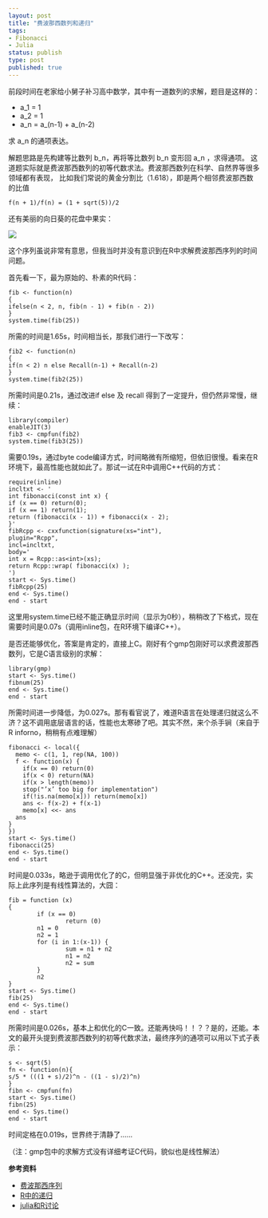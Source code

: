 ```yaml
--- 
layout: post
title: "费波那西数列和递归"
tags: 
- Fibonacci
- Julia
status: publish
type: post
published: true
---
```

前段时间在老家给小舅子补习高中数学，其中有一道数列的求解，题目是这样的：


*  a_1 = 1</li>
*  a_2 = 1</li>
*  a_n = a_(n-1) + a_(n-2)</li>


求 a_n 的通项表达。

解题思路是先构建等比数列 b_n，再将等比数列 b_n 变形回 a_n ，求得通项。
这道题实际就是费波那西数列的初等代数求法。费波那西数列在科学、自然界等很多领域都有表现，
比如我们常说的黄金分割比（1.618），即是两个相邻费波那西数的比值


`f(n + 1)/f(n) = (1 + sqrt(5))/2`


还有美丽的向日葵的花盘中果实：

![](http://www.uux.cn/attachments/2013/06/1_201306201346111LS9N.jpg)


这个序列虽说非常有意思，但我当时并没有意识到在R中求解费波那西序列的时间问题。

首先看一下，最为原始的、朴素的R代码：


    fib <- function(n)
    {
    ifelse(n < 2, n, fib(n - 1) + fib(n - 2))
    }
    system.time(fib(25))


所需的时间是1.65s，时间相当长，那我们进行一下改写：


    fib2 <- function(n)
    {
    if(n < 2) n else Recall(n-1) + Recall(n-2)
    }
    system.time(fib2(25))


所需时间是0.21s，通过改进if else 及 recall 得到了一定提升，但仍然非常慢，继续：


    library(compiler)
    enableJIT(3)
    fib3 <- cmpfun(fib2)
    system.time(fib3(25))


需要0.19s，通过byte code编译方式，时间略微有所缩短，但依旧很慢。看来在R环境下，最高性能也就如此了。那试一试在R中调用C++代码的方式：


    require(inline)
    incltxt <- '
    int fibonacci(const int x) {
    if (x == 0) return(0);
    if (x == 1) return(1);
    return (fibonacci(x - 1)) + fibonacci(x - 2);
    }'
    fibRcpp <- cxxfunction(signature(xs="int"),
    plugin="Rcpp",
    incl=incltxt,
    body='
    int x = Rcpp::as<int>(xs);
    return Rcpp::wrap( fibonacci(x) );
    ')
    start <- Sys.time()
    fibRcpp(25)
    end <- Sys.time()
    end - start


这里用system.time已经不能正确显示时间（显示为0秒），稍稍改了下格式，现在需要时间是0.07s（调用inline包，在R环境下编译C++）。

是否还能够优化，答案是肯定的，直接上C。刚好有个gmp包刚好可以求费波那西数列，它是C语言级别的求解：


    library(gmp)
    start <- Sys.time()
    fibnum(25)
    end <- Sys.time()
    end - start


所需时间进一步降低，为0.027s。那有看官说了，难道R语言在处理递归就这么不济？这不调用底层语言的话，性能也太寒碜了吧。其实不然，来个杀手锏（来自于R inforno，稍稍有点难理解）      


    fibonacci <- local({                      
      memo <- c(1, 1, rep(NA, 100))           
      f <- function(x) {                      
        if(x == 0) return(0)                  
        if(x < 0) return(NA)                  
        if(x > length(memo))                  
        stop("’x’ too big for implementation")
        if(!is.na(memo[x])) return(memo[x])   
        ans <- f(x-2) + f(x-1)                
        memo[x] <<- ans                       
      ans                                     
    }                                         
    })                                        
    start <- Sys.time()                       
    fibonacci(25)                             
    end <- Sys.time()                         
    end - start                               


时间是0.033s，略逊于调用优化了的C，但明显强于非优化的C++。还没完，实际上此序列是有线性算法的，大囧：    


    fib = function (x)           
    {                            
            if (x == 0)          
                    return (0)   
            n1 = 0               
            n2 = 1               
            for (i in 1:(x-1)) { 
                    sum = n1 + n2
                    n1 = n2      
                    n2 = sum     
            }                    
            n2                   
    }                            
    start <- Sys.time()          
    fib(25)                      
    end <- Sys.time()            
    end - start                  



所需时间是0.026s，基本上和优化的C一致。还能再快吗！！？？是的，还能。本文的最开头提到费波那西数列的初等代数求法，最终序列的通项可以用以下式子表示：  

    s <- sqrt(5)                         
    fn <- function(n){                   
    s/5 * (((1 + s)/2)^n - ((1 - s)/2)^n)
    }                                    
    fibn <- cmpfun(fn)                   
    start <- Sys.time()                  
    fibn(25)                             
    end <- Sys.time()                    
    end - start    

                      
时间定格在0.019s，世界终于清静了……

（注：gmp包中的求解方式没有详细考证C代码，貌似也是线性解法）

__参考资料__

*  [费波那西序列](http://en.wikipedia.org/wiki/Fibonacci_number">http://en.wikipedia.org/wiki/Fibonacci_number)
*  [R中的递归](http://stackoverflow.com/questions/6807068/why-is-my-recursive-function-so-slow-in-r)
*  [julia和R讨论](http://www.johnmyleswhite.com/notebook/2012/03/31/julia-i-love-you/)



